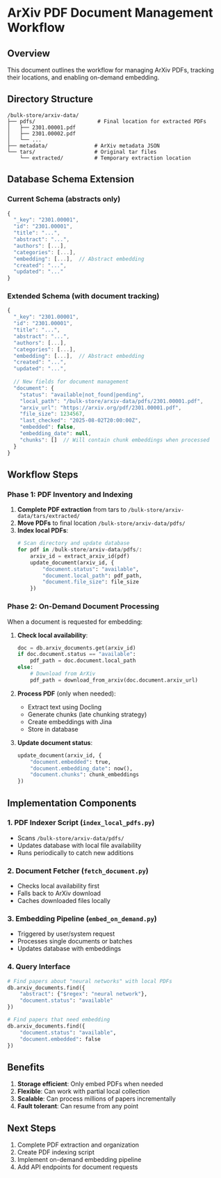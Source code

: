 # ArXiv PDF Document Management Workflow

## Overview
This document outlines the workflow for managing ArXiv PDFs, tracking their locations, and enabling on-demand embedding.

## Directory Structure
```
/bulk-store/arxiv-data/
├── pdfs/                    # Final location for extracted PDFs
│   ├── 2301.00001.pdf
│   ├── 2301.00002.pdf
│   └── ...
├── metadata/               # ArXiv metadata JSON
└── tars/                   # Original tar files
    └── extracted/          # Temporary extraction location
```

## Database Schema Extension

### Current Schema (abstracts only)
```javascript
{
  "_key": "2301.00001",
  "id": "2301.00001",
  "title": "...",
  "abstract": "...",
  "authors": [...],
  "categories": [...],
  "embedding": [...],  // Abstract embedding
  "created": "...",
  "updated": "..."
}
```

### Extended Schema (with document tracking)
```javascript
{
  "_key": "2301.00001",
  "id": "2301.00001",
  "title": "...",
  "abstract": "...",
  "authors": [...],
  "categories": [...],
  "embedding": [...],  // Abstract embedding
  "created": "...",
  "updated": "...",
  
  // New fields for document management
  "document": {
    "status": "available|not_found|pending",
    "local_path": "/bulk-store/arxiv-data/pdfs/2301.00001.pdf",
    "arxiv_url": "https://arxiv.org/pdf/2301.00001.pdf",
    "file_size": 1234567,
    "last_checked": "2025-08-02T20:00:00Z",
    "embedded": false,
    "embedding_date": null,
    "chunks": []  // Will contain chunk embeddings when processed
  }
}
```

## Workflow Steps

### Phase 1: PDF Inventory and Indexing
1. **Complete PDF extraction** from tars to `/bulk-store/arxiv-data/tars/extracted/`
2. **Move PDFs** to final location `/bulk-store/arxiv-data/pdfs/`
3. **Index local PDFs**:
   ```python
   # Scan directory and update database
   for pdf in /bulk-store/arxiv-data/pdfs/:
       arxiv_id = extract_arxiv_id(pdf)
       update_document(arxiv_id, {
           "document.status": "available",
           "document.local_path": pdf_path,
           "document.file_size": file_size
       })
   ```

### Phase 2: On-Demand Document Processing
When a document is requested for embedding:

1. **Check local availability**:
   ```python
   doc = db.arxiv_documents.get(arxiv_id)
   if doc.document.status == "available":
       pdf_path = doc.document.local_path
   else:
       # Download from ArXiv
       pdf_path = download_from_arxiv(doc.document.arxiv_url)
   ```

2. **Process PDF** (only when needed):
   - Extract text using Docling
   - Generate chunks (late chunking strategy)
   - Create embeddings with Jina
   - Store in database

3. **Update document status**:
   ```python
   update_document(arxiv_id, {
       "document.embedded": true,
       "document.embedding_date": now(),
       "document.chunks": chunk_embeddings
   })
   ```

## Implementation Components

### 1. PDF Indexer Script (`index_local_pdfs.py`)
- Scans `/bulk-store/arxiv-data/pdfs/`
- Updates database with local file availability
- Runs periodically to catch new additions

### 2. Document Fetcher (`fetch_document.py`)
- Checks local availability first
- Falls back to ArXiv download
- Caches downloaded files locally

### 3. Embedding Pipeline (`embed_on_demand.py`)
- Triggered by user/system request
- Processes single documents or batches
- Updates database with embeddings

### 4. Query Interface
```python
# Find papers about "neural networks" with local PDFs
db.arxiv_documents.find({
    "abstract": {"$regex": "neural network"},
    "document.status": "available"
})

# Find papers that need embedding
db.arxiv_documents.find({
    "document.status": "available",
    "document.embedded": false
})
```

## Benefits
1. **Storage efficient**: Only embed PDFs when needed
2. **Flexible**: Can work with partial local collection
3. **Scalable**: Can process millions of papers incrementally
4. **Fault tolerant**: Can resume from any point

## Next Steps
1. Complete PDF extraction and organization
2. Create PDF indexing script
3. Implement on-demand embedding pipeline
4. Add API endpoints for document requests